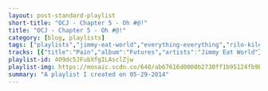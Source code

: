 ```yaml
---
layout: post-standard-playlist
short-title: "OCJ - Chapter 5 - Oh #@!"
title: "OCJ - Chapter 5 - Oh #@!"
category: [blog, playlists]
tags: ["playlists","jimmy-eat-world","everything-everything","rilo-kiley","electric-guest","islands","blink-182","dusty-springfield","eminem,-dina-rae","kanye-west,-consequence,-cam’ron","islands","beach-house","phantom-planet","mae","the-faint","mister-heavenly","willy-mason","the-get-up-kids","sufjan-stevens","the-xx","ricky-nelson","dashboard-confessional","harley-poe","the-streets"]
tracks: [{"title":"Pain","album":"Futures","artists":"Jimmy Eat World"},{"title":"Qwerty Finger","album":"Man Alive","artists":"Everything Everything"},{"title":"Paint's Peeling","album":"The Execution Of All Things","artists":"Rilo Kiley"},{"title":"American Daydream","album":"Mondo","artists":"Electric Guest"},{"title":"Heartbeat","album":"Vapours","artists":"Islands"},{"title":"Here's Your Letter","album":"blink-182 (explicit version) [Explicit Version]","artists":"blink-182"},{"title":"You Don't Have To Say You Love Me","album":"The Very Best Of Dusty Springfield","artists":"Dusty Springfield"},{"title":"Superman","album":"The Eminem Show","artists":"Eminem, Dina Rae"},{"title":"Gone","album":"Late Registration","artists":"Kanye West, Consequence, Cam’ron"},{"title":"No You Don't","album":"Vapours","artists":"Islands"},{"title":"Lazuli","album":"Bloom","artists":"Beach House"},{"title":"Big Brat","album":"Phantom Planet","artists":"Phantom Planet"},{"title":"This Time Is The Last Time - Donnie Vs Reggie Mix","album":"Destination: B Sides","artists":"Mae"},{"title":"Ballad Of A Paralysed Citizen","album":"Danse Macabre (Deluxe Edition) [Remastered]","artists":"The Faint"},{"title":"Bronx Sniper","album":"Out of Love","artists":"Mister Heavenly"},{"title":"Talk Me Down","album":"Don't Stop Now","artists":"Willy Mason"},{"title":"Overdue","album":"On A Wire","artists":"The Get Up Kids"},{"title":"I Walked","album":"The Age of Adz","artists":"Sufjan Stevens"},{"title":"Angels","album":"Coexist","artists":"The xx"},{"title":"Lonesome Town","album":"Greatest Love Songs","artists":"Ricky Nelson"},{"title":"Saints And Sailors","album":"The Places You Have Come To Fear The Most","artists":"Dashboard Confessional"},{"title":"It's Only the End of the World","album":"The Dead and the Naked","artists":"Harley Poe"},{"title":"Empty Cans","album":"A Grand Don't Come for Free","artists":"The Streets"}]
playlist-id: 4O9dc5JFubXfgILAsclZjw
playlist-img: https://mosaic.scdn.co/640/ab67616d0000b2730ff1b95124fb9b662c3e0299ab67616d0000b27334b8e3751ae1bc2b9ffe6699ab67616d0000b273c9c0fb3eb5330543b2768118ab67616d0000b273df56ae3c84cf9bfad3969511
summary: "A playlist I created on 05-29-2014"
---
```

